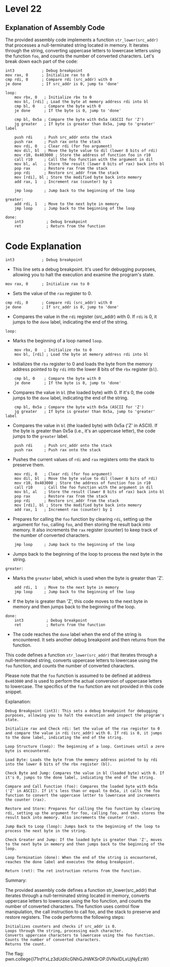 # Level 22


## Explanation of Assembly Code

The provided assembly code implements a function `str_lower(src_addr)` that processes a null-terminated string located in memory. It iterates through the string, converting uppercase letters to lowercase letters using the function `foo`, and counts the number of converted characters. Let's break down each part of the code:

```assembly
int3            ; Debug breakpoint
mov rax, 0      ; Initialize rax to 0
cmp rdi, 0      ; Compare rdi (src_addr) with 0
je done         ; If src_addr is 0, jump to 'done'

loop:
    mov rbx, 0   ; Initialize rbx to 0
    mov bl, [rdi] ; Load the byte at memory address rdi into bl
    cmp bl, 0    ; Compare the byte with 0
    je done      ; If the byte is 0, jump to 'done'
    
    cmp bl, 0x5a ; Compare the byte with 0x5a (ASCII for 'Z')
    jg greater   ; If byte is greater than 0x5a, jump to 'greater' label

    push rdi     ; Push src_addr onto the stack
    push rax     ; Push rax onto the stack
    mov rdi, 0   ; Clear rdi (for foo argument)
    mov dil, bl  ; Move the byte value to dil (lower 8 bits of rdi)
    mov r10, 0x403000 ; Store the address of function foo in r10
    call r10     ; Call the foo function with the argument in dil
    mov bl, al   ; Store the result (lower 8 bits of rax) back into bl
    pop rax      ; Restore rax from the stack
    pop rdi      ; Restore src_addr from the stack
    mov [rdi], bl ; Store the modified byte back into memory
    add rax, 1   ; Increment rax (counter) by 1

    jmp loop     ; Jump back to the beginning of the loop

greater:
    add rdi, 1   ; Move to the next byte in memory
    jmp loop     ; Jump back to the beginning of the loop

done:
    int3          ; Debug breakpoint
    ret           ; Return from the function
```

# Code Explanation

```assembly
int3            ; Debug breakpoint
```
- This line sets a debug breakpoint. It's used for debugging purposes, allowing you to halt the execution and examine the program's state.

```assembly
mov rax, 0      ; Initialize rax to 0
```
- Sets the value of the `rax` register to 0.

```assembly
cmp rdi, 0      ; Compare rdi (src_addr) with 0
je done         ; If src_addr is 0, jump to 'done'
```
- Compares the value in the `rdi` register (src_addr) with 0. If `rdi` is 0, it jumps to the `done` label, indicating the end of the string.

```assembly
loop:
```
- Marks the beginning of a loop named `loop`.

```assembly
    mov rbx, 0   ; Initialize rbx to 0
    mov bl, [rdi] ; Load the byte at memory address rdi into bl
```
- Initializes the `rbx` register to 0 and loads the byte from the memory address pointed to by `rdi` into the lower 8 bits of the `rbx` register (`bl`).

```assembly
    cmp bl, 0    ; Compare the byte with 0
    je done      ; If the byte is 0, jump to 'done'
```
- Compares the value in `bl` (the loaded byte) with 0. If it's 0, the code jumps to the `done` label, indicating the end of the string.

```assembly
    cmp bl, 0x5a ; Compare the byte with 0x5a (ASCII for 'Z')
    jg greater   ; If byte is greater than 0x5a, jump to 'greater' label
```
- Compares the value in `bl` (the loaded byte) with 0x5a ('Z' in ASCII). If the byte is greater than 0x5a (i.e., it's an uppercase letter), the code jumps to the `greater` label.

```assembly
    push rdi     ; Push src_addr onto the stack
    push rax     ; Push rax onto the stack
```
- Pushes the current values of `rdi` and `rax` registers onto the stack to preserve them.

```assembly
    mov rdi, 0   ; Clear rdi (for foo argument)
    mov dil, bl  ; Move the byte value to dil (lower 8 bits of rdi)
    mov r10, 0x403000 ; Store the address of function foo in r10
    call r10     ; Call the foo function with the argument in dil
    mov bl, al   ; Store the result (lower 8 bits of rax) back into bl
    pop rax      ; Restore rax from the stack
    pop rdi      ; Restore src_addr from the stack
    mov [rdi], bl ; Store the modified byte back into memory
    add rax, 1   ; Increment rax (counter) by 1
```
- Prepares for calling the `foo` function by clearing `rdi`, setting up the argument for `foo`, calling `foo`, and then storing the result back into memory. It also increments the `rax` register (counter) to keep track of the number of converted characters.



```assembly
    jmp loop     ; Jump back to the beginning of the loop
```
- Jumps back to the beginning of the loop to process the next byte in the string.

```assembly
greater:
```
- Marks the `greater` label, which is used when the byte is greater than 'Z'.

```assembly
    add rdi, 1   ; Move to the next byte in memory
    jmp loop     ; Jump back to the beginning of the loop
```
- If the byte is greater than 'Z', this code moves to the next byte in memory and then jumps back to the beginning of the loop.

```assembly
done:
    int3          ; Debug breakpoint
    ret           ; Return from the function
```
- The code reaches the `done` label when the end of the string is encountered. It sets another debug breakpoint and then returns from the function.

This code defines a function `str_lower(src_addr)` that iterates through a null-terminated string, converts uppercase letters to lowercase using the `foo` function, and counts the number of converted characters.

Please note that the `foo` function is assumed to be defined at address `0x403000` and is used to perform the actual conversion of uppercase letters to lowercase. The specifics of the `foo` function are not provided in this code snippet.

Explanation:

    Debug Breakpoint (int3): This sets a debug breakpoint for debugging purposes, allowing you to halt the execution and inspect the program's state.

    Initialize rax and Check rdi: Set the value of the rax register to 0 and compare the value in rdi (src_addr) with 0. If rdi is 0, it jumps to the done label, indicating the end of the string.

    Loop Structure (loop): The beginning of a loop. Continues until a zero byte is encountered.

    Load Byte: Loads the byte from the memory address pointed to by rdi into the lower 8 bits of the rbx register (bl).

    Check Byte and Jump: Compares the value in bl (loaded byte) with 0. If it's 0, jumps to the done label, indicating the end of the string.

    Compare and Call Function (foo): Compares the loaded byte with 0x5a ('Z' in ASCII). If it's less than or equal to 0x5a, it calls the foo function to convert the uppercase letter to lowercase and increments the counter (rax).

    Restore and Store: Prepares for calling the foo function by clearing rdi, setting up the argument for foo, calling foo, and then stores the result back into memory. Also increments the counter (rax).

    Jump Back to Loop (loop): Jumps back to the beginning of the loop to process the next byte in the string.

    Check Greater and Jump: If the loaded byte is greater than 'Z', moves to the next byte in memory and then jumps back to the beginning of the loop.

    Loop Termination (done): When the end of the string is encountered, reaches the done label and executes the debug breakpoint.

    Return (ret): The ret instruction returns from the function.

Summary:

The provided assembly code defines a function str_lower(src_addr) that iterates through a null-terminated string located in memory, converts uppercase letters to lowercase using the foo function, and counts the number of converted characters. The function uses control flow manipulation, the call instruction to call foo, and the stack to preserve and restore registers. The code performs the following steps:

    Initializes counters and checks if src_addr is 0.
    Loops through the string, processing each character.
    Converts uppercase characters to lowercase using the foo function.
    Counts the number of converted characters.
    Returns the count.

The flag: pwn.college{I71rdYxLz3dUdXcGNhGJhWKSrOP.0VNxIDLxUjNyEzW} 

